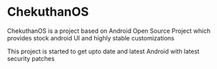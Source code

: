 # ChekuthanOS

ChekuthanOS is a project based on Android Open Source Project which provides stock android UI and highly stable customizations

This project is started to get upto date and latest Android with latest security patches
